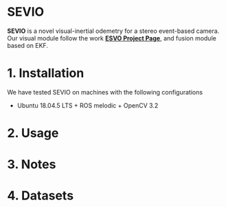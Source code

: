 # SEVIO

**SEVIO** is a novel visual-inertial odemetry for a stereo event-based camera. Our visual module follow the work **[ESVO Project Page](https://sites.google.com/view/esvo-project-page/home)**, and fusion module based on EKF.

# 1. Installation

We have tested SEVIO on machines with the following configurations
* Ubuntu 18.04.5 LTS + ROS melodic + OpenCV 3.2


# 2. Usage





# 3. Notes



# 4. Datasets
